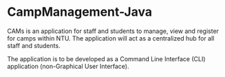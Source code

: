 # CampManagement-Java

CAMs is an application for staff and students to manage, view and register for
camps within NTU. The application will act as a centralized hub for all staff and
students. 

The application is to be developed as a Command Line Interface (CLI)
application (non-Graphical User Interface). 
